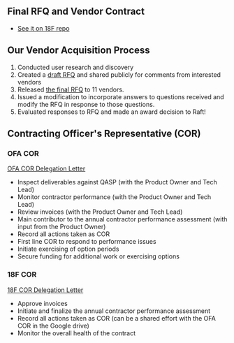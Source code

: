 ## Final RFQ and Vendor Contract
* [See it on 18F repo](https://github.com/18F/tdrs-app-rfq/blob/main/Final-RFQ/FINAL-TDRS-software-development-RFQ.md)

## Our Vendor Acquisition Process
1. Conducted user research and discovery
2. Created a [draft RFQ](https://github.com/18F/tdrs-app-rfq/tree/main/Draft-RFQ) and shared publicly for comments from interested vendors
3. Released [the final RFQ](https://github.com/18F/tdrs-app-rfq/tree/main/Final-RFQ) to 11 vendors.
4. Issued a modification to incorporate answers to questions received and modify the RFQ in response to those questions.
5. Evaluated responses to RFQ and made an award decision to Raft!

## Contracting Officer's Representative (COR)

### OFA COR
[OFA COR Delegation Letter](docs/Acquisition/COR_Delegation_Dvora_Wilensky.pdf)

- Inspect deliverables against QASP (with the Product Owner and Tech Lead)
- Monitor contractor performance (with the Product Owner and Tech Lead)
- Review invoices (with the Product Owner and Tech Lead)
- Main contributor to the annual contractor performance assessment (with input from the Product Owner)
- Record all actions taken as COR
- First line COR to respond to performance issues
- Initiate exercising of option periods
- Secure funding for additional work or exercising options


### 18F COR
[18F COR Delegation Letter](docs/Acquisition/COR%20Delegation%20Robert%20Jolly.pdf)

- Approve invoices
- Initiate and finalize the annual contractor performance assessment
- Record all actions taken as COR (can be a shared effort with the OFA COR in the Google drive)
- Monitor the overall health of the contract